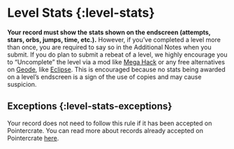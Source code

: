 # Level Stats {:level-stats}

**Your record must show the stats shown on the endscreen (attempts, stars, orbs, jumps, time, etc.).** However, if you’ve completed a level more than once, you are required to say so in the Additional Notes when you submit. If you do plan to submit a rebeat of a level, we highly encourage you to “Uncomplete” the level via a mod like [Mega Hack](https://absolllute.com/store/mega_hack) or any free alternatives on [Geode](https://geode-sdk.org/), like [Eclipse](https://geode-sdk.org/mods/eclipse.eclipse-menu). This is encouraged because no stats being awarded on a level’s endscreen is a sign of the use of copies and may cause suspicion.

## Exceptions {:level-stats-exceptions}

Your record does not need to follow this rule if it has been accepted on Pointercrate. You can read more about records already accepted on Pointercrate [here](#pointercrate-auto-accept).